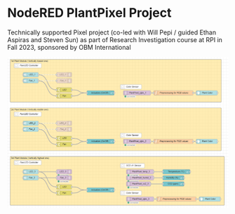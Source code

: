 # NodeRED PlantPixel Project

Technically supported Pixel project (co-led with Will Pepi / guided Ethan Aspiras and Steven Sun) as part of Research Investigation course at RPI in Fall 2023, sponsored by OBM International 


![Plant Pixel Controllers](/src/PlantPixel_Controllers.PNG "Plant Pixel Controllers")
